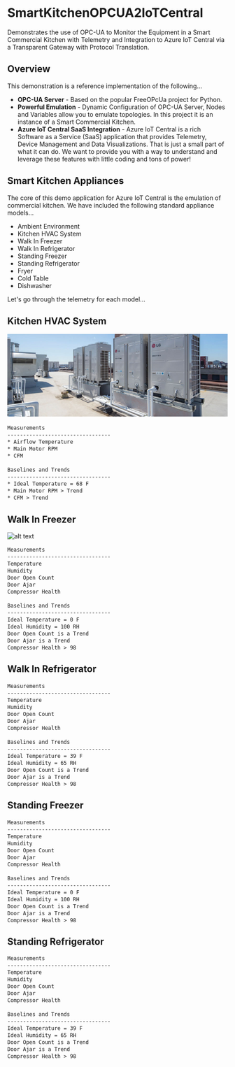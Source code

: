 # SmartKitchenOPCUA2IoTCentral
Demonstrates the use of OPC-UA to Monitor the Equipment in a Smart Commercial Kitchen with Telemetry and Integration to Azure IoT Central via a Transparent Gateway with Protocol Translation.

## Overview
This demonstration is a reference implementation of the following...

* <b>OPC-UA Server</b> - Based on the popular FreeOPcUa project for Python.
* <b>Powerful Emulation</b> - Dynamic Configuration of OPC-UA Server, Nodes and Variables allow you to emulate topologies. In this project it is an instance of a Smart Commercial Kitchen.
* <b>Azure IoT Central SaaS Integration</b> - Azure IoT Central is a rich Software as a Service (SaaS) application that provides Telemetry, Device Management and Data Visualizations. That is just a small part of what it can do. We want to provide you with a way to understand and leverage these features with little coding and tons of power!

## Smart Kitchen Appliances
The core of this demo application for Azure IoT Central is the emulation of commercial kitchen. We have included the following standard appliance models...

* Ambient Environment
* Kitchen HVAC System
* Walk In Freezer
* Walk In Refrigerator
* Standing Freezer
* Standing Refrigerator
* Fryer
* Cold Table
* Dishwasher

Let's go through the telemetry for each model...

## Kitchen HVAC System

![alt text](./Assets/commercial-hvac-header.png "Kitchen HVAC System") 

    Measurements
    ---------------------------------
    * Airflow Temperature
    * Main Motor RPM
    * CFM

    Baselines and Trends
    ---------------------------------
    * Ideal Temperature = 68 F
    * Main Motor RPM > Trend
    * CFM > Trend

## Walk In Freezer
![alt text](./Assets/commercial-walkin-freezer-header.png.png "Walk In Freezer") 

    Measurements
    ---------------------------------
    Temperature
    Humidity
    Door Open Count
    Door Ajar
    Compressor Health

    Baselines and Trends
    ---------------------------------
    Ideal Temperature = 0 F
    Ideal Humidity = 100 RH
    Door Open Count is a Trend
    Door Ajar is a Trend
    Compressor Health > 98

## Walk In Refrigerator

    Measurements
    ---------------------------------
    Temperature
    Humidity
    Door Open Count
    Door Ajar
    Compressor Health

    Baselines and Trends
    ---------------------------------
    Ideal Temperature = 39 F
    Ideal Humidity = 65 RH
    Door Open Count is a Trend
    Door Ajar is a Trend
    Compressor Health > 98

## Standing Freezer

    Measurements
    ---------------------------------
    Temperature
    Humidity
    Door Open Count
    Door Ajar
    Compressor Health

    Baselines and Trends
    ---------------------------------
    Ideal Temperature = 0 F
    Ideal Humidity = 100 RH
    Door Open Count is a Trend
    Door Ajar is a Trend
    Compressor Health > 98

## Standing Refrigerator

    Measurements
    ---------------------------------
    Temperature
    Humidity
    Door Open Count
    Door Ajar
    Compressor Health

    Baselines and Trends
    ---------------------------------
    Ideal Temperature = 39 F
    Ideal Humidity = 65 RH
    Door Open Count is a Trend
    Door Ajar is a Trend
    Compressor Health > 98
